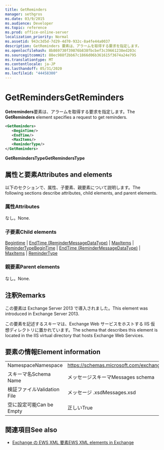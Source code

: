 ```yaml
---
title: GetReminders
manager: sethgros
ms.date: 03/9/2015
ms.audience: Developer
ms.topic: reference
ms.prod: office-online-server
localization_priority: Normal
ms.assetid: 943c3d5d-7d29-4d70-932c-8a4fe44a0037
description: GetReminders 要素は、アラームを取得する要求を指定します。
ms.openlocfilehash: 8b869730f39876b838fbcbef3c39661238ed203c
ms.sourcegitcommit: 88ec988f2bb67c1866d06b361615f3674a24e795
ms.translationtype: MT
ms.contentlocale: ja-JP
ms.lasthandoff: 05/31/2020
ms.locfileid: "44458300"
---
```

# <a name="getreminders"></a><span data-ttu-id="7d6bb-103">GetReminders</span><span class="sxs-lookup"><span data-stu-id="7d6bb-103">GetReminders</span></span>

<span data-ttu-id="7d6bb-104">**Getreminders**要素は、アラームを取得する要求を指定します。</span><span class="sxs-lookup"><span data-stu-id="7d6bb-104">The **GetReminders** element specifies a request to get reminders.</span></span> 
  
```XML
<GetReminders>
   <BeginTime/>
   <EndTime/>
   <MaxItems/>
   <ReminderType/>
</GetReminders>

```

 <span data-ttu-id="7d6bb-105">**GetRemindersType**</span><span class="sxs-lookup"><span data-stu-id="7d6bb-105">**GetRemindersType**</span></span>
## <a name="attributes-and-elements"></a><span data-ttu-id="7d6bb-106">属性と要素</span><span class="sxs-lookup"><span data-stu-id="7d6bb-106">Attributes and elements</span></span>

<span data-ttu-id="7d6bb-107">以下のセクションで、属性、子要素、親要素について説明します。</span><span class="sxs-lookup"><span data-stu-id="7d6bb-107">The following sections describe attributes, child elements, and parent elements.</span></span>
  
### <a name="attributes"></a><span data-ttu-id="7d6bb-108">属性</span><span class="sxs-lookup"><span data-stu-id="7d6bb-108">Attributes</span></span>

<span data-ttu-id="7d6bb-109">なし。</span><span class="sxs-lookup"><span data-stu-id="7d6bb-109">None.</span></span>
  
### <a name="child-elements"></a><span data-ttu-id="7d6bb-110">子要素</span><span class="sxs-lookup"><span data-stu-id="7d6bb-110">Child elements</span></span>

<span data-ttu-id="7d6bb-111">[Begintime](begintime.md)  | [EndTime (ReminderMessageDataType)](endtime-remindermessagedatatype.md)  | [MaxItems](maxitems.md)  | [ReminderType](remindertype.md)</span><span class="sxs-lookup"><span data-stu-id="7d6bb-111">[BeginTime](begintime.md) | [EndTime (ReminderMessageDataType)](endtime-remindermessagedatatype.md) | [MaxItems](maxitems.md) | [ReminderType](remindertype.md)</span></span>
  
### <a name="parent-elements"></a><span data-ttu-id="7d6bb-112">親要素</span><span class="sxs-lookup"><span data-stu-id="7d6bb-112">Parent elements</span></span>

<span data-ttu-id="7d6bb-113">なし。</span><span class="sxs-lookup"><span data-stu-id="7d6bb-113">None.</span></span>
  
## <a name="remarks"></a><span data-ttu-id="7d6bb-114">注釈</span><span class="sxs-lookup"><span data-stu-id="7d6bb-114">Remarks</span></span>

<span data-ttu-id="7d6bb-115">この要素は Exchange Server 2013 で導入されました。</span><span class="sxs-lookup"><span data-stu-id="7d6bb-115">This element was introduced in Exchange Server 2013.</span></span>
  
<span data-ttu-id="7d6bb-116">この要素を記述するスキーマは、Exchange Web サービスをホストする IIS 仮想ディレクトリに置かれています。</span><span class="sxs-lookup"><span data-stu-id="7d6bb-116">The schema that describes this element is located in the IIS virtual directory that hosts Exchange Web Services.</span></span>
  
## <a name="element-information"></a><span data-ttu-id="7d6bb-117">要素の情報</span><span class="sxs-lookup"><span data-stu-id="7d6bb-117">Element information</span></span>

|||
|:-----|:-----|
|<span data-ttu-id="7d6bb-118">Namespace</span><span class="sxs-lookup"><span data-stu-id="7d6bb-118">Namespace</span></span>  <br/> |https://schemas.microsoft.com/exchange/services/2006/messages  <br/> |
|<span data-ttu-id="7d6bb-119">スキーマ名</span><span class="sxs-lookup"><span data-stu-id="7d6bb-119">Schema Name</span></span>  <br/> |<span data-ttu-id="7d6bb-120">メッセージスキーマ</span><span class="sxs-lookup"><span data-stu-id="7d6bb-120">Messages schema</span></span>  <br/> |
|<span data-ttu-id="7d6bb-121">検証ファイル</span><span class="sxs-lookup"><span data-stu-id="7d6bb-121">Validation File</span></span>  <br/> |<span data-ttu-id="7d6bb-122">メッセージ .xsd</span><span class="sxs-lookup"><span data-stu-id="7d6bb-122">Messages.xsd</span></span>  <br/> |
|<span data-ttu-id="7d6bb-123">空に設定可能</span><span class="sxs-lookup"><span data-stu-id="7d6bb-123">Can be Empty</span></span>  <br/> |<span data-ttu-id="7d6bb-124">正しい</span><span class="sxs-lookup"><span data-stu-id="7d6bb-124">True</span></span>  <br/> |
   
## <a name="see-also"></a><span data-ttu-id="7d6bb-125">関連項目</span><span class="sxs-lookup"><span data-stu-id="7d6bb-125">See also</span></span>



- [<span data-ttu-id="7d6bb-126">Exchange の EWS XML 要素</span><span class="sxs-lookup"><span data-stu-id="7d6bb-126">EWS XML elements in Exchange</span></span>](ews-xml-elements-in-exchange.md)

